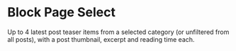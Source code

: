 # Block Page Select

Up to 4 latest post teaser items from a selected category (or unfiltered from all posts), with a post thumbnail, excerpt and reading time each.
